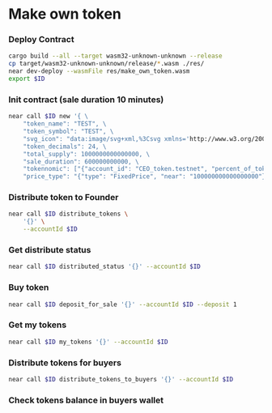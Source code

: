 # Make own token

### Deploy Contract
```sh
cargo build --all --target wasm32-unknown-unknown --release
cp target/wasm32-unknown-unknown/release/*.wasm ./res/
near dev-deploy --wasmFile res/make_own_token.wasm 
export $ID
```

### Init contract (sale duration 10 minutes)
```sh
near call $ID new '{ \
    "token_name": "TEST", \
    "token_symbol": "TEST", \
    "svg_icon": "data:image/svg+xml,%3Csvg xmlns='http://www.w3.org/2000/svg' viewBox='0 0 288 288'%3E%3Cg id='l' data-name='l'%3E%3Cpath d='M187.58,79.81l-30.1,44.69a3.2,3.2,0,0,0,4.75,4.2L191.86,103a1.2,1.2,0,0,1,2,.91v80.46a1.2,1.2,0,0,1-2.12.77L102.18,77.93A15.35,15.35,0,0,0,90.47,72.5H87.34A15.34,15.34,0,0,0,72,87.84V201.16A15.34,15.34,0,0,0,87.34,216.5h0a15.35,15.35,0,0,0,13.08-7.31l30.1-44.69a3.2,3.2,0,0,0-4.75-4.2L96.14,186a1.2,1.2,0,0,1-2-.91V104.61a1.2,1.2,0,0,1,2.12-.77l89.55,107.23a15.35,15.35,0,0,0,11.71,5.43h3.13A15.34,15.34,0,0,0,216,201.16V87.84A15.34,15.34,0,0,0,200.66,72.5h0A15.35,15.35,0,0,0,187.58,79.81Z'/%3E%3C/g%3E%3C/svg%3E", \
    "token_decimals": 24, \
    "total_supply": 1000000000000000, \
    "sale_duration": 600000000000, \
    "tokennomic": ["{"account_id": "CEO_token.testnet", "percent_of_token": 30}", "{"account_id": "CTO_token.testnet", "percent_of_token": 30}"], \
    "price_type": "{"type": "FixedPrice", "near": "100000000000000000"}"}' --accountId $ID
```

### Distribute token to Founder
```sh
near call $ID distribute_tokens \
    '{}' \
    --accountId $ID
```
### Get distribute status
```sh
near call $ID distributed_status '{}' --accountId $ID
```

### Buy token 
```sh
near call $ID deposit_for_sale '{}' --accountId $ID --deposit 1
```

### Get my tokens
```sh
near call $ID my_tokens '{}' --accountId $ID
```

### Distribute tokens for buyers 
```sh
near call $ID distribute_tokens_to_buyers '{}' --accountId $ID
```

### Check tokens balance in buyers wallet 
